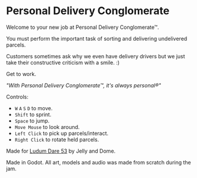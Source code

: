 # Personal Delivery Conglomerate

Welcome to your new job at Personal Delivery Conglomerate™.

You must perform the important task of sorting and delivering undelivered parcels.

Customers sometimes ask why we even have delivery drivers but we just take their constructive criticism with a smile. :)

Get to work.

*"With Personal Delivery Conglomerate™, it's always personal®"*

Controls:
  - `W` `A` `S` `D` to move.
  - `Shift` to sprint.
  - `Space` to jump.
  - `Move Mouse` to look around.
  - `Left Click` to pick up parcels/interact.
  - `Right Click` to rotate held parcels.

Made for [Ludum Dare 53](https://ldjam.com/events/ludum-dare/53/personal-delivery-conglomerate) by Jelly and Dome.

Made in Godot. All art, models and audio was made from scratch during the jam.
